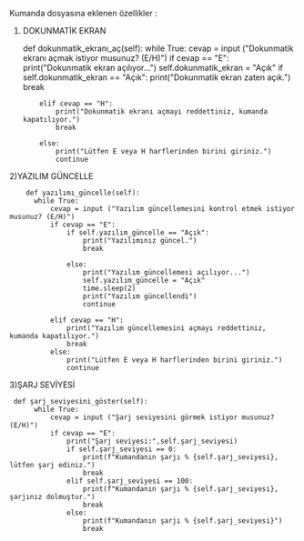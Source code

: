 Kumanda dosyasına eklenen özellikler : 
  
   1) DOKUNMATİK EKRAN

         def dokunmatik_ekranı_aç(self):
          while True:
              cevap = input ("Dokunmatik ekranı açmak istiyor musunuz? (E/H)")
              if cevap == "E":
                  print("Dokunmatik ekran açılıyor...")
                  self.dokunmatik_ekran = "Açık"
                  if self.dokunmatik_ekran == "Açık":
                      print("Dokunmatik ekran zaten açık.")
                      break

              elif cevap == "H":
                  print("Dokunmatik ekranı açmayı reddettiniz, kumanda kapatılıyor.")
                  break

              else:
                  print("Lütfen E veya H harflerinden birini giriniz.")
                  continue
                
   2)YAZILIM GÜNCELLE
  
        def yazılımı_güncelle(self):
          while True:
              cevap = input ("Yazılım güncellemesini kontrol etmek istiyor musunuz? (E/H)")
              if cevap == "E":
                  if self.yazılım_güncelle == "Açık":
                      print("Yazılımınız güncel.")
                      break

                  else:
                      print("Yazılım güncellemesi açılıyor...")
                      self.yazılım_güncelle = "Açık"
                      time.sleep(2)
                      print("Yazılım güncellendi")
                      continue

              elif cevap == "H":
                  print("Yazılım güncellemesini açmayı reddettiniz, kumanda kapatılıyor.")
                  break
              else:
                  print("Lütfen E veya H harflerinden birini giriniz.")
                  continue
   
   
   
   
   3)ŞARJ SEVİYESİ
   
     def şarj_seviyesini_göster(self):
          while True:
              cevap = input ("Şarj seviyesini görmek istiyor musunuz? (E/H)")
              if cevap == "E":
                  print("Şarj seviyesi:",self.şarj_seviyesi)
                  if self.şarj_seviyesi == 0:
                      print(f"Kumandanın şarjı % {self.şarj_seviyesi}, lütfen şarj ediniz.")
                      break
                  elif self.şarj_seviyesi == 100:
                      print(f"Kumandanın şarjı % {self.şarj_seviyesi}, şarjınız dolmuştur.")
                      break
                  else:
                      print(f"Kumandanın şarjı % {self.şarj_seviyesi}")
                      break
      
